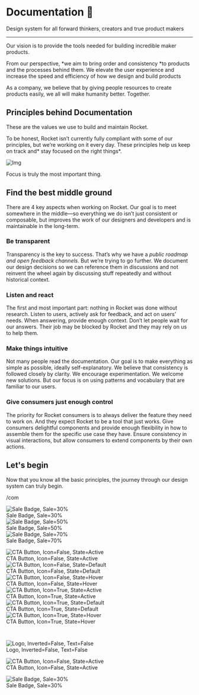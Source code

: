 
# Documentation 🚀

Design system for all forward thinkers, creators and true product makers

---

Our vision is to provide the tools needed for building incredible maker products.

From our perspective, *we aim to bring order and consistency *to products and the processes behind them. We elevate the user experience and increase the speed and efficiency of how we design and build products

As a company, we believe that by giving people resources to create products easily, we all will make humanity better. Together.

## Principles behind Documentation

These are the values we use to build and maintain Rocket.

To be honest, Rocket isn’t currently fully compliant with some of our principles, but we’re working on it every day. These principles help us keep on track and* stay focused on the right things*.

![Img](https://studio-assets.supernova.io/design-systems/14533/9289758a-6300-472a-bbc6-a57098081abf.jpeg)

Focus is truly the most important thing.

## Find the best middle ground

There are 4 key aspects when working on Rocket. Our goal is to meet somewhere in the middle—so everything we do isn’t just consistent or composable, but improves the work of our designers and developers and is maintainable in the long-term.

### Be transparent

Transparency is the key to success. That’s why we have a *public roadmap and open feedback channels*. But we’re trying to go further. We document our design decisions so we can reference them in discussions and not reinvent the wheel again by discussing stuff repeatedly and without historical context.

### Listen and react

The first and most important part: nothing in Rocket was done without research. Listen to users, actively ask for feedback, and act on users’ needs. When answering, provide enough context. Don’t let people wait for our answers. Their job may be blocked by Rocket and they may rely on us to help them.

### Make things intuitive

Not many people read the documentation. Our goal is to make everything as simple as possible, ideally self-explanatory. We believe that consistency is followed closely by clarity. We encourage experimentation. We welcome new solutions. But our focus is on using patterns and vocabulary that are familiar to our users.

### Give consumers just enough control

The priority for Rocket consumers is to always deliver the feature they need to work on. And they expect Rocket to be a tool that just works. Give consumers delightful components and provide enough flexibility in how to assemble them for the specific use case they have. Ensure consistency in visual interactions, but allow consumers to extend components by their own actions.

## Let's begin

Now that you know all the basic principles, the journey through our design system can truly begin.

/com

  
![Sale Badge, Sale=30%](https://studio-assets.supernova.io/design-systems/14533/5d01c726-5b7f-4076-a5f6-2f066e1b38a1.png)  
Sale Badge, Sale=30%  
![Sale Badge, Sale=50%](https://studio-assets.supernova.io/design-systems/14533/d2508823-3519-47a6-8edb-315cd7356951.png)  
Sale Badge, Sale=50%  
![Sale Badge, Sale=70%](https://studio-assets.supernova.io/design-systems/14533/edc3adcb-bd84-4a14-93e4-b0fb18246e1b.png)  
Sale Badge, Sale=70%  


  
![CTA Button, Icon=False, State=Active](https://studio-assets.supernova.io/design-systems/14533/d4f00e53-5f6c-4a05-870d-0f2f7ddd6397.png)  
CTA Button, Icon=False, State=Active  
![CTA Button, Icon=False, State=Default](https://studio-assets.supernova.io/design-systems/14533/efb06845-4c94-4f31-877d-ac44e9a2f418.png)  
CTA Button, Icon=False, State=Default  
![CTA Button, Icon=False, State=Hover](https://studio-assets.supernova.io/design-systems/14533/180b7b32-eb21-424f-a4e7-966b04bd2a87.png)  
CTA Button, Icon=False, State=Hover  
![CTA Button, Icon=True, State=Active](https://studio-assets.supernova.io/design-systems/14533/b805c531-d6f8-4f27-8048-ce15319c508e.png)  
CTA Button, Icon=True, State=Active  
![CTA Button, Icon=True, State=Default](https://studio-assets.supernova.io/design-systems/14533/eea169a9-1be5-4d07-8d95-50bce81b8f1b.png)  
CTA Button, Icon=True, State=Default  
![CTA Button, Icon=True, State=Hover](https://studio-assets.supernova.io/design-systems/14533/37a1c405-987c-4b66-8d57-2baef63cc226.png)  
CTA Button, Icon=True, State=Hover  


```javascript  
  
```

  
![Logo, Inverted=False, Text=False](https://studio-assets.supernova.io/design-systems/14533/99773089-95ce-4b7c-a301-aa0d65621fb7.png)  
Logo, Inverted=False, Text=False  


  
  


  
![CTA Button, Icon=False, State=Active](https://studio-assets.supernova.io/design-systems/14533/d4f00e53-5f6c-4a05-870d-0f2f7ddd6397.png)  
CTA Button, Icon=False, State=Active  


  
![Sale Badge, Sale=30%](https://studio-assets.supernova.io/design-systems/14533/5d01c726-5b7f-4076-a5f6-2f066e1b38a1.png)  
Sale Badge, Sale=30%  
